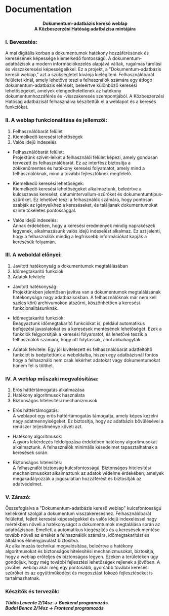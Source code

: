 # Documentation

<p align="center">
    <b>Dokumentum-adatbázis kereső weblap</b> <br />
    <b>A Közbeszerzési Hatóság adatbázisa mintájára</b>
</p>

### I. Bevezetés:

A mai digitális korban a dokumentumok hatékony hozzáférésének és keresésének képessége kiemelkedő fontosságú. A dokumentum-adatbázisok a modern információkezelés alapjává váltak, rugalmas tárolási és visszakeresési képességeikkel. Ez a projekt, a "Dokumentum-adatbázis kereső weblap," azt a szükségletet kívánja kielégíteni. Felhasználóbarát felületet kínál, amely lehetővé teszi a felhasználók számára egy átfogó dokumentum-adatbázis elérését, beleértve különböző keresési lehetőségeket, amelyek elengedhetetlenek az hatékony dokumentumhozzáférés és -visszakeresés szempontjából. A Közbeszerzési Hatóság adatbázisát felhasználva készítettük el a weblapot és a keresés funkciókat.

### II. A weblap funkcionalitása és jellemzői:

1. Felhasználóbarát felület
2. Kiemelkedő keresési lehetőségek
3. Valós idejű indexelés

- Felhasználóbarát felület:<br />
  Projektünk szívét-lelkét a felhasználói felület képezi, amely gondosan tervezett és felhasználóbarát. Ez az interfész biztosítja a zökkenőmentes és hatékony keresési folyamatot, amely mind a felhasználóknak, mind a további fejlesztőknek megfelelő.

- Kiemelkedő keresési lehetőségek:<br />
  Kiemelkedő keresési lehetőségeket alkalmaztunk, beleértve a kulcsszavas keresést, dátumintervallum-szűrőket és dokumentumtípus-szűrőket. Ez lehetővé teszi a felhasználók számára, hogy pontosan szabják az igényeikhez a kereséseket, és találjanak dokumentumokat szinte tökéletes pontossággal.

- Valós idejű indexelés: <br />
  Annak érdekében, hogy a keresési eredmények mindig naprakészek legyenek, alkalmazásunk valós idejű indexelést alkalmaz. Ez azt jelenti, hogy a felhasználók mindig a legfrissebb információkat kapják a keresésük folyamán.

### III. A weboldal előnyei:

1. Javított hatékonyság a dokumentumok megtalálásában
2. Időmegtakarító funkciók
3. Adatok felvitele

- Javított hatékonyság:<br />
  Projektünkben jelentősen javítva van a dokumentumok megtalálásának hatékonysága nagy adatbázisokban. A felhasználóknak már nem kell széles körű archívumokon átszűrni, köszönhetően a keresési funkcionalitásunknak.

- Időmegtakarító funkciók:<br />
  Beágyaztunk időmegtakarító funkciókat is, például automatikus befejezési javaslatokat és a keresések mentésének lehetőségét. Ezek a funkciók felgyorsítják a keresési folyamatot, és lehetővé teszik a felhasználók számára, hogy ott folytassák, ahol abbahagyták.

- Adatok felvitele: Egy jól kivitelezett és felhasználóbarát adatfeltöltő funkciót is beépítettünk a weboldalba, hiszen egy adatbázisnál fontos hogy a felhasználó nem csak lekérhet adatokat vagy dokumentumokat hanem fel is tölthet.

### IV. A weblap műszaki megvalósítása:

1. Erős háttértámogatás alkalmazása
2. Hatékony algoritmusok használata
3. Biztonságos hitelesítési mechanizmusok

- Erős háttértámogatás:<br />
  A weblapot egy erős háttértámogatás támogatja, amely képes kezelni nagy adatmennyiségeket. Ez biztosítja, hogy az adatbázis bővülésével a rendszer teljesítménye követi azt.

- Hatékony algoritmusok:<br />
  A gyors lekérdezés feldolgozása érdekében hatékony algoritmusokat alkalmaztunk. A felhasználók minimális késedelmet tapasztalhatnak a keresések során.

- Biztonságos hitelesítés:<br />
  A felhasználói biztonság kulcsfontosságú. Biztonságos hitelesítési mechanizmusokat alkalmaztunk az adatok védelme érdekében, amelyek megakadályozzák a jogosulatlan hozzáférést és biztosítják az adatvédelmet.

### V. Zárszó:

Összefoglalva a "Dokumentum-adatbázis kereső weblap" kulcsfontosságú kellékként szolgál a dokumentum visszakereséshez. Felhasználóbarát felülettel, fejlett keresési képességekkel és valós idejű indexeléssel nagy mértékben növeli a hatékonyságot a dokumentumok megtalálása során az adatbázisban. Emellett a automatikus kiegészítés és a keresések mentése tovább növeli az értékét a felhasználók számára, időmegtakarítást és általános élményjavulást biztosítva.<br />
Az alkalmazás technikai megvalósítása, beleértve a hatékony algoritmusokat és biztonságos hitelesítési mechanizmusokat, biztosítja, hogy a weblap erőteljes és biztonságos legyen.
Ezeken a területeken úgy gondoljuk, hogy még további fejlesztési lehetőségek rejlenek a jövőben. A jövőbeli weblap akár még egy pontosabb, gyorsabb további keresési szűrőket és az együttműködést és megosztást fokozó fejlesztéseket is tartalmazhatnak.

### Készítők és tervezők:

**_Tüdős Levente 2/14sz -> Backend programozás_** <br />
**_Budai Bence 2/14sz -> Frontend programozás_**
